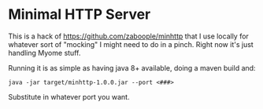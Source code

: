 # Minimal HTTP Server

This is a hack of https://github.com/zaboople/minhttp that I use locally for whatever sort of "mocking" I might need to do in a pinch. Right now it's just handling Myome stuff.

Running it is as simple as having java 8+ available, doing a maven build and:

    java -jar target/minhttp-1.0.0.jar --port <###>

Substitute in whatever port you want.